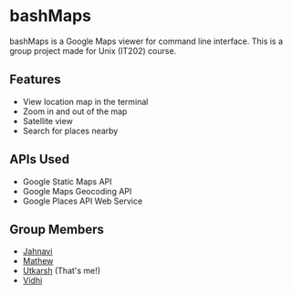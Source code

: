 # bashMaps
bashMaps is a Google Maps viewer for command line interface. This is a group project made for Unix (IT202) course.

## Features
* View location map in the terminal
* Zoom in and out of the map
* Satellite view
* Search for places nearby

## APIs Used
* Google Static Maps API
* Google Maps Geocoding API
* Google Places API Web Service

## Group Members
* [Jahnavi](https://github.com/Jahnavi-Tirunagari)
* [Mathew](https://github.com/MathewMedayil)
* [Utkarsh](https://github.com/utkarsh23) (That's me!)
* [Vidhi](https://github.com/Vidhi06)
